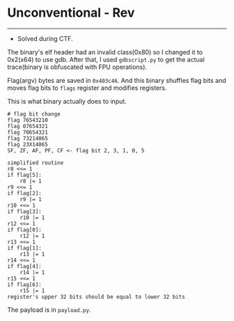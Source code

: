# Unconventional - Rev
---

- Solved during CTF.

The binary's elf header had an invalid class(0x80) so I changed it to 0x2(x64) to use gdb. After that, I used `gdbscript.py` to get the actual trace(binary is obfuscated with FPU operations).

Flag(argv) bytes are saved in `0x403c46`. And this binary shuffles flag bits and moves flag bits to `flags` register and modifies registers.

This is what binary actually does to input.

```
# flag bit change
flag 76543210
flag 07654321
flag 70654321
flag 73214065
flag 23X14065
SF, ZF, AF, PF, CF <- flag bit 2, 3, 1, 0, 5

simplified routine
r8 <<= 1
if flag[5]:
    r8 |= 1
r9 <<= 1
if flag[2]:
    r9 |= 1
r10 <<= 1
if flag[3]:
    r10 |= 1
r12 <<= 1
if flag[0]:
    r12 |= 1
r13 <<= 1
if flag[1]:
    r13 |= 1
r14 <<= 1
if flag[4]:
    r14 |= 1
r15 <<= 1
if flag[6]:
    r15 |= 1
register's upper 32 bits should be equal to lower 32 bits
```

The payload is in `payload.py`.
